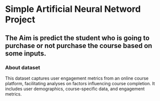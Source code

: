 # Simple Artificial Neural Netword Project 

## The Aim is predict the student who is going to purchase or not purchase the course based on some inputs. 

### About dataset
This dataset captures user engagement metrics from an online course platform, facilitating analyses on factors influencing course completion. It includes user demographics, course-specific data, and engagement metrics.